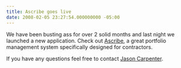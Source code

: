 ```yaml
---
title: Ascribe goes live
date: 2008-02-05 23:27:54.000000000 -05:00
---
```

We have been busting ass for over 2 solid months and last night we launched a new application. Check out [Ascribe](http://www.ascribehq.com/), a great portfolio management system specifically designed for contractors.

If you have any questions feel free to contact [Jason Carpenter](http://www.ascribehq.com/is/listening).
